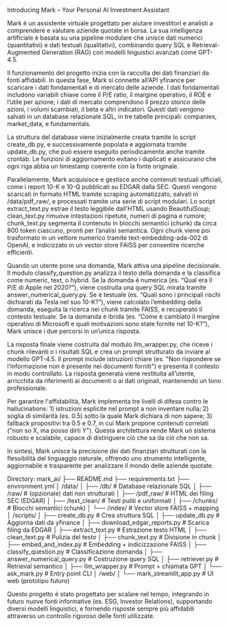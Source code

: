 Introducing Mark – Your Personal AI Investment Assistant

Mark è un assistente virtuale progettato per aiutare investitori e analisti a comprendere e valutare aziende quotate in borsa. La sua intelligenza artificiale è basata su una pipeline modulare che unisce dati numerici (quantitativi) e dati testuali (qualitativi), combinando query SQL e Retrieval-Augmented Generation (RAG) con modelli linguistici avanzati come GPT-4.5.

Il funzionamento del progetto inizia con la raccolta dei dati finanziari da fonti affidabili. In questa fase, Mark si connette all’API yfinance per scaricare i dati fondamentali e di mercato delle aziende. I dati fondamentali includono variabili chiave come il P/E ratio, il margine operativo, il ROE e l’utile per azione; i dati di mercato comprendono il prezzo storico delle azioni, i volumi scambiati, il beta e altri indicatori. Questi dati vengono salvati in un database relazionale SQL, in tre tabelle principali: companies, market_data, e fundamentals.

La struttura del database viene inizialmente creata tramite lo script create_db.py, e successivamente popolata e aggiornata tramite update_db.py, che può essere eseguito periodicamente anche tramite crontab. Le funzioni di aggiornamento evitano i duplicati e assicurano che ogni riga abbia un timestamp coerente con la fonte originale.

Parallelamente, Mark acquisisce e gestisce anche contenuti testuali ufficiali, come i report 10-K e 10-Q pubblicati su EDGAR dalla SEC. Questi vengono scaricati in formato HTML tramite scraping automatizzato, salvati in /data/pdf_raw/, e processati tramite una serie di script modulari. Lo script extract_text.py estrae il testo leggibile dall’HTML usando BeautifulSoup; clean_text.py rimuove intestazioni ripetute, numeri di pagina e rumore; chunk_text.py segmenta il contenuto in blocchi semantici (chunk) da circa 800 token ciascuno, pronti per l’analisi semantica. Ogni chunk viene poi trasformato in un vettore numerico tramite text-embedding-ada-002 di OpenAI, e indicizzato in un vector store FAISS per consentire ricerche efficienti.

Quando un utente pone una domanda, Mark attiva una pipeline decisionale. Il modulo classify_question.py analizza il testo della domanda e la classifica come numeric, text, o hybrid. Se la domanda è numerica (es. “Qual era il P/E di Apple nel 2020?”), viene costruita una query SQL mirata tramite answer_numerical_query.py. Se è testuale (es. “Quali sono i principali rischi dichiarati da Tesla nel suo 10-K?”), viene calcolato l’embedding della domanda, eseguita la ricerca nei chunk tramite FAISS, e recuperato il contesto testuale. Se la domanda è ibrida (es. “Come è cambiato il margine operativo di Microsoft e quali motivazioni sono state fornite nel 10-K?”), Mark unisce i due percorsi in un’unica risposta.

La risposta finale viene costruita dal modulo llm_wrapper.py, che riceve i chunk rilevanti o i risultati SQL e crea un prompt strutturato da inviare al modello GPT-4.5. Il prompt include istruzioni chiare (es. "Non rispondere se l’informazione non è presente nei documenti forniti") e presenta il contesto in modo controllato. La risposta generata viene restituita all’utente, arricchita da riferimenti ai documenti o ai dati originali, mantenendo un tono professionale.

Per garantire l'affidabilità, Mark implementa tre livelli di difesa contro le hallucinations: 1) istruzioni esplicite nel prompt a non inventare nulla; 2) soglia di similarità (es. 0.5) sotto la quale Mark dichiara di non sapere; 3) fallback propositivi tra 0.5 e 0.7, in cui Mark propone contenuti correlati ("non so X, ma posso dirti Y"). Questa architettura rende Mark un sistema robusto e scalabile, capace di distinguere ciò che sa da ciò che non sa.

In sintesi, Mark unisce la precisione dei dati finanziari strutturati con la flessibilità del linguaggio naturale, offrendo uno strumento intelligente, aggiornabile e trasparente per analizzare il mondo delle aziende quotate.

Directory: 
mark_ai/ 
 ├── README.md
 ├── requirements.txt 
 ├── environment.yml │ 
  /data/ │ 
 ├── /db/ # Database relazionale SQL │ 
 ├── /raw/ # (opzionale) dati non strutturati │
 ├── /pdf_raw/ # HTML dei filing SEC (EDGAR) │ 
 ├── /text_clean/ # Testi puliti e uniformati │ 
 ├── /chunks/ # Blocchi semantici (chunk) │ 
 └── /index/ # Vector store FAISS + mapping │ 
 /scripts/ │ 
 ├── create_db.py # Crea struttura SQL │ 
 ├── update_db.py # Aggiorna dati da yfinance │ 
 ├── download_edgar_reports.py # Scarica filing da EDGAR │
 ├── extract_text.py # Estrazione testo HTML │ 
 ├── clean_text.py # Pulizia del testo │ 
 ├── chunk_text.py # Divisione in chunk │
 ├── embed_and_index.py # Embedding + indicizzazione FAISS │
 ├── classify_question.py # Classificazione domanda │
 ├── answer_numerical_query.py # Costruzione query SQL │ 
 ├── retriever.py # Retrieval semantico │ 
 ├── llm_wrapper.py # Prompt + chiamata GPT │ 
  └── ask_mark.py # Entry point CLI │ 
  /web/ │
  └── mark_streamlit_app.py # UI web (prototipo futuro)

Questo progetto è stato progettato per scalare nel tempo, integrando in futuro nuove fonti informative (es. ESG, Investor Relations), supportando diversi modelli linguistici, e fornendo risposte sempre più affidabili attraverso un controllo rigoroso delle fonti utilizzate.